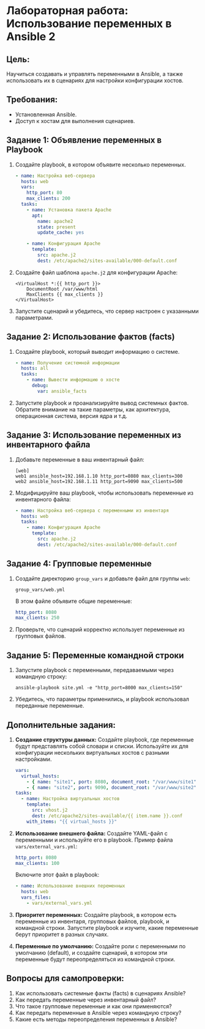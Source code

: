 
# Лабораторная работа: Использование переменных в Ansible 2

## Цель:
Научиться создавать и управлять переменными в Ansible, а также использовать их в сценариях для настройки конфигурации хостов.

## Требования:
- Установленная Ansible.
- Доступ к хостам для выполнения сценариев.

## Задание 1: Объявление переменных в Playbook
1. Создайте playbook, в котором объявите несколько переменных.
   ```yaml
   - name: Настройка веб-сервера
     hosts: web
     vars:
       http_port: 80
       max_clients: 200
     tasks:
       - name: Установка пакета Apache
         apt:
           name: apache2
           state: present
           update_cache: yes

       - name: Конфигурация Apache
         template:
           src: apache.j2
           dest: /etc/apache2/sites-available/000-default.conf
   ```
2. Создайте файл шаблона `apache.j2` для конфигурации Apache:
   ```
   <VirtualHost *:{{ http_port }}>
       DocumentRoot /var/www/html
       MaxClients {{ max_clients }}
   </VirtualHost>
   ```
3. Запустите сценарий и убедитесь, что сервер настроен с указанными параметрами.

## Задание 2: Использование фактов (facts)
1. Создайте playbook, который выводит информацию о системе.
   ```yaml
   - name: Получение системной информации
     hosts: all
     tasks:
       - name: Вывести информацию о хосте
         debug:
           var: ansible_facts
   ```
2. Запустите playbook и проанализируйте вывод системных фактов. Обратите внимание на такие параметры, как архитектура, операционная система, версия ядра и т.д.

## Задание 3: Использование переменных из инвентарного файла
1. Добавьте переменные в ваш инвентарный файл:
   ```
   [web]
   web1 ansible_host=192.168.1.10 http_port=8080 max_clients=300
   web2 ansible_host=192.168.1.11 http_port=9090 max_clients=500
   ```
2. Модифицируйте ваш playbook, чтобы использовать переменные из инвентарного файла:
   ```yaml
   - name: Настройка веб-сервера с переменными из инвентаря
     hosts: web
     tasks:
       - name: Конфигурация Apache
         template:
           src: apache.j2
           dest: /etc/apache2/sites-available/000-default.conf
   ```

## Задание 4: Групповые переменные
1. Создайте директорию `group_vars` и добавьте файл для группы `web`:
   ```
   group_vars/web.yml
   ```
   В этом файле объявите общие переменные:
   ```yaml
   http_port: 8080
   max_clients: 250
   ```
2. Проверьте, что сценарий корректно использует переменные из групповых файлов.

## Задание 5: Переменные командной строки
1. Запустите playbook с переменными, передаваемыми через командную строку:
   ```
   ansible-playbook site.yml -e "http_port=8000 max_clients=150"
   ```
2. Убедитесь, что параметры применились, и playbook использовал переданные переменные.

## Дополнительные задания:
1. **Создание структуры данных:** Создайте playbook, где переменные будут представлять собой словари и списки. Используйте их для конфигурации нескольких виртуальных хостов с разными настройками.
   ```yaml
   vars:
     virtual_hosts:
       - { name: "site1", port: 8080, document_root: "/var/www/site1" }
       - { name: "site2", port: 9090, document_root: "/var/www/site2" }
   tasks:
     - name: Настройка виртуальных хостов
       template:
         src: vhost.j2
         dest: /etc/apache2/sites-available/{{ item.name }}.conf
       with_items: "{{ virtual_hosts }}"
   ```

2. **Использование внешнего файла:** Создайте YAML-файл с переменными и используйте его в playbook. Пример файла `vars/external_vars.yml`:
   ```yaml
   http_port: 8080
   max_clients: 100
   ```
   Включите этот файл в playbook:
   ```yaml
   - name: Использование внешних переменных
     hosts: web
     vars_files:
       - vars/external_vars.yml
   ```

3. **Приоритет переменных:** Создайте playbook, в котором есть переменные из инвентаря, групповых файлов, playbook, и командной строки. Запустите playbook и изучите, какие переменные берут приоритет в разных случаях.

4. **Переменные по умолчанию:** Создайте роли с переменными по умолчанию (default), и создайте сценарий, в котором эти переменные будут переопределяться из командной строки.

## Вопросы для самопроверки:
1. Как использовать системные факты (facts) в сценариях Ansible?
2. Как передать переменные через инвентарный файл?
3. Что такое групповые переменные и как они применяются?
4. Как передать переменные в Ansible через командную строку?
5. Какие есть методы переопределения переменных в Ansible?
